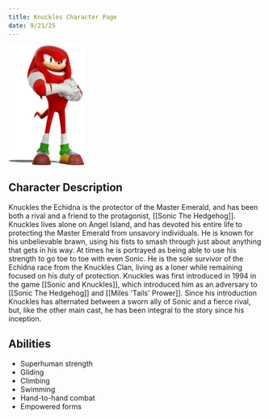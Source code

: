 ```yaml
---
title: Knuckles Character Page
date: 9/21/25
---
```


<img src="KNUCKLESMAIN.jpg" width="150"> 

## Character Description

Knuckles the Echidna is the protector of the Master Emerald, and has been both a rival and a friend to the protagonist, [[Sonic The Hedgehog]]. Knuckles lives alone on Angel Island, and has devoted his entire life to protecting the Master Emerald from unsavory individuals. He is known for his unbelievable brawn, using his fists to smash through just about anything that gets in his way. At times he is portrayed as being able to use his strength to go toe to toe with even Sonic. He is the sole survivor of the Echidna race from the Knuckles Clan, living as a loner while remaining focused on his duty of protection. Knuckles was first introduced in 1994 in the game [[Sonic and Knuckles]], which introduced him as an adversary to [[Sonic The Hedgehog]] and [[Miles 'Tails' Prower]]. Since his introduction Knuckles has alternated between a sworn ally of Sonic and a fierce rival, but, like the other main cast, he has been integral to the story since his inception.

## Abilities

- Superhuman strength
- Gliding
- Climbing
- Swimming
- Hand-to-hand combat
- Empowered forms
